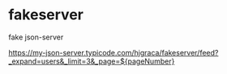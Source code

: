 # fakeserver
fake json-server

https://my-json-server.typicode.com/hjgraca/fakeserver/feed?_expand=users&_limit=3&_page=${pageNumber}
